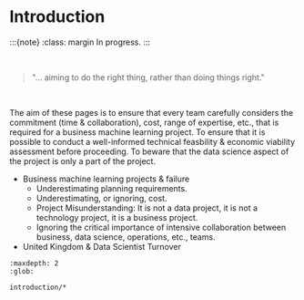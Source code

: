# Introduction


:::{note}
:class: margin
In progress.
:::

<br>

> "… aiming to do the right thing, rather than doing things right."


<br>

The aim of these pages is to ensure that every team carefully considers the commitment (time & collaboration), cost, 
range of expertise, etc., that is required for a business machine learning project.  To ensure that it is possible to 
conduct a well-informed technical feasbility & economic viability assessment before proceeding.  To beware that the data 
science aspect of the project is only a part of the project.

* Business machine learning projects & failure
  * Underestimating planning requirements.
  * Underestimating, or ignoring, cost.
  * Project Misunderstanding: It is not a data project, it is not a technology project, it is a business project.
  * Ignoring the critical importance of intensive collaboration between business, data science, operations, etc., teams.
* United Kingdom & Data Scientist Turnover


```{toctree}
:maxdepth: 2
:glob:

introduction/*
```

<br>
<br>
<br>
<br>

<br>
<br>
<br>
<br>
